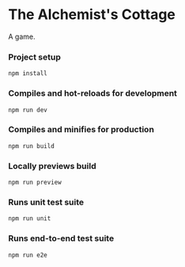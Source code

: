 # The Alchemist's Cottage

A game.

### Project setup
```
npm install
```

### Compiles and hot-reloads for development
```
npm run dev
```

### Compiles and minifies for production
```
npm run build
```

### Locally previews build
```
npm run preview
```

### Runs unit test suite
```
npm run unit
```

### Runs end-to-end test suite
```
npm run e2e
```